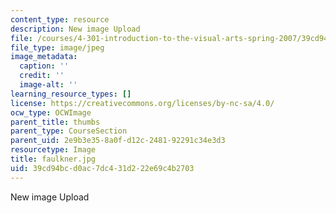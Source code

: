 ```yaml
---
content_type: resource
description: New image Upload
file: /courses/4-301-introduction-to-the-visual-arts-spring-2007/39cd94bcd0ac7dc431d222e69c4b2703_faulkner.jpg
file_type: image/jpeg
image_metadata:
  caption: ''
  credit: ''
  image-alt: ''
learning_resource_types: []
license: https://creativecommons.org/licenses/by-nc-sa/4.0/
ocw_type: OCWImage
parent_title: thumbs
parent_type: CourseSection
parent_uid: 2e9b3e35-8a0f-d12c-2481-92291c34e3d3
resourcetype: Image
title: faulkner.jpg
uid: 39cd94bc-d0ac-7dc4-31d2-22e69c4b2703
---
```

New image Upload